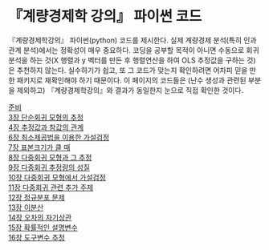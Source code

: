 # 『계량경제학 강의』 파이썬 코드

『계량경제학강의』 파이썬(python) 코드를 제시한다. 실제 계량경제
분석(특히 인과관계 분석)에서는 정확성이 매우 중요하다. 코딩을 공부할
목적이 아니면 수동으로 회귀분석을 하는 것(X 행렬과 y 벡터를 만든 후
행렬연산을 하여 OLS 추정값을 구하는 것)은 추천하지 않는다. 실수하기가
쉽고, 또 그 코드가 맞는지 확인하려면 어차피 믿을 만한 패키지로
재확인해야 하기 때문이다. 이 페이지의 코드들은 (난수 생성과 관련된
부분을 제외하고) 『계량경제학강의』와 결과가 동일한지 눈으로 직접
확인한 것이다.

[준비](Prepare%20Data.md)<br />
[3장 단순회귀 모형의 추정](notebooks/03.ipynb)<br />
[4장 추정값과 참값의 관계](notebooks/04.ipynb)<br />
[6장 최소제곱법을 이용한 가설검정](notebooks/06.ipynb)<br />
[7장 표본크기가 클 때](notebooks/07.ipynb)<br />
[8장 다중회귀 모형과 그 추정](notebooks/08.ipynb)<br />
[9장 다중회귀 추정량의 성질](notebooks/09.ipynb)<br />
[10장 다중회귀 모형에서 가설검정](notebooks/10.ipynb)<br />
[11장 다중회귀 관련 추가 주제](notebooks/11.ipynb)<br />
[12장 정규분포 문제](notebooks/12.ipynb)<br />
[13장 이분산](notebooks/13.ipynb)<br />
[14장 오차의 자기상관](notebooks/14.ipynb)<br />
[15장 확률적인 설명변수](notebooks/15.ipynb)<br />
[16장 도구변수 추정](notebooks/16.ipynb)<br />
